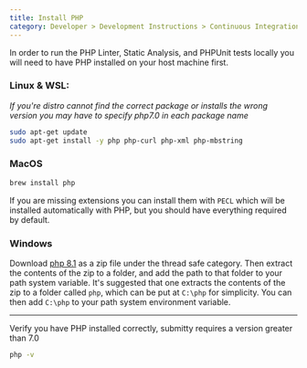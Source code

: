 ```yaml
---
title: Install PHP
category: Developer > Development Instructions > Continuous Integration Testing
---
```


In order to run the PHP Linter, Static Analysis, and PHPUnit tests locally 
you will need to have PHP installed on your host machine first.

### Linux & WSL:

*If you're distro cannot find the correct package or installs the wrong version you may have to specify php7.0 in each package name*

```bash
sudo apt-get update
sudo apt-get install -y php php-curl php-xml php-mbstring 
```
### MacOS

```bash
brew install php
```
If you are missing extensions you can install them with `PECL` which will be 
installed automatically with PHP, but you should have everything required by 
default.

### Windows

Download [php 8.1](https://windows.php.net/download/) as a zip file under the thread safe category. Then extract the contents of the zip to a folder, and add the path to that folder to your path system variable. It's suggested that one extracts the contents of the zip to a folder called `php`, which can be put at `C:\php` for simplicity. You can then add `C:\php` to your path system environment variable.

------------- 

Verify you have PHP installed correctly, submitty requires a version greater than 7.0

```bash
php -v
```
